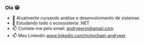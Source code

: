 ### Ola 😁



- 🔭 Atualmente cursando análise e desenvolvimento de sistemas
- 🌱 Estudando todo o ecossistema .NET
- 📫 Contate-me pelo email: andryeerm@gmail.com
- 📫 Meu Linkedin www.linkedin.com/in/michael-andryeer



